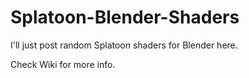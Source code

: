 # Splatoon-Blender-Shaders
I'll just post random Splatoon shaders for Blender here.

Check Wiki for more info.
